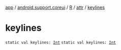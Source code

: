 [app](../../../index.md) / [android.support.coreui](../../index.md) / [R](../index.md) / [attr](index.md) / [keylines](./keylines.md)

# keylines

`static val keylines: `[`Int`](https://kotlinlang.org/api/latest/jvm/stdlib/kotlin/-int/index.html)
`static val keylines: `[`Int`](https://kotlinlang.org/api/latest/jvm/stdlib/kotlin/-int/index.html)
